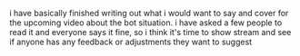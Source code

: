 i have basically finished writing out what i would want to say and cover for the upcoming video about the bot situation. i have asked a few people to read it and everyone says it fine, so i think it's time to show stream and see if anyone has any feedback or adjustments they want to suggest
